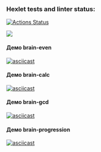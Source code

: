 ### Hexlet tests and linter status:
[![Actions Status](https://github.com/Marcelinka/backend-project-44/actions/workflows/hexlet-check.yml/badge.svg)](https://github.com/Marcelinka/backend-project-44/actions)

<a href="https://codeclimate.com/github/Marcelinka/backend-project-44/maintainability"><img src="https://api.codeclimate.com/v1/badges/1770eb9f5cb48c85d935/maintainability" /></a>

#### Демо brain-even

[![asciicast](https://asciinema.org/a/6HeMP1yBj5paUoWW2MfkBwIKA.svg)](https://asciinema.org/a/6HeMP1yBj5paUoWW2MfkBwIKA)

#### Демо brain-calc

[![asciicast](https://asciinema.org/a/N6piAmGLMbrLm6NCEmrXlGaRd.svg)](https://asciinema.org/a/N6piAmGLMbrLm6NCEmrXlGaRd)

#### Демо brain-gcd

[![asciicast](https://asciinema.org/a/vbQtjW9wwsUEfyDiuES6YEUNm.svg)](https://asciinema.org/a/vbQtjW9wwsUEfyDiuES6YEUNm)

#### Демо brain-progression

[![asciicast](https://asciinema.org/a/dg9kHMv43RNDbHFcpsyv4WoDY.svg)](https://asciinema.org/a/dg9kHMv43RNDbHFcpsyv4WoDY)